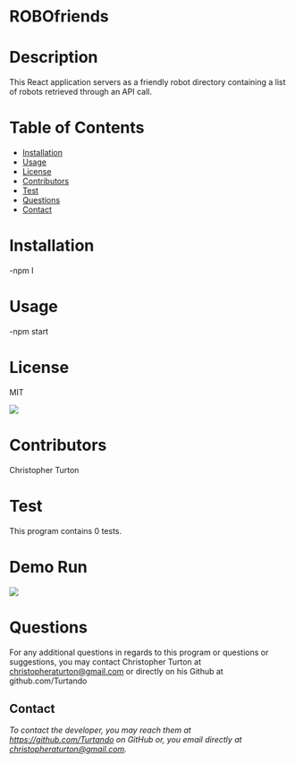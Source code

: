 

# ROBOfriends


# Description 
This React application servers as a friendly robot directory containing a list of robots retrieved through an API call.


# Table of Contents 
* [Installation](#installation)
* [Usage](#usage)
* [License](#license)
* [Contributors](#contributors)
* [Test](#test)
* [Questions](#questions)
* [Contact](#contact)

# Installation
 
-npm I


# Usage

-npm start


# License

MIT

![](https://img.shields.io/badge/build-readme-green)


# Contributors

Christopher Turton


# Test

This program contains 0 tests.

# Demo Run

![](./public/robofriends.gif)

# Questions

For any additional questions in regards to this program or questions or suggestions, you may contact Christopher Turton at christopheraturton@gmail.com or directly on his Github at github.com/Turtando
 

## Contact
*To contact the developer, you may reach them at https://github.com/Turtando on GitHub or, you email directly at christopheraturton@gmail.com.*

